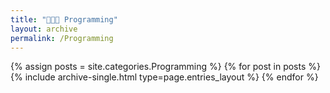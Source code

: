 ```yaml
---
title: "🧑🏻‍💻 Programming"
layout: archive
permalink: /Programming
---
```



{% assign posts = site.categories.Programming %}
{% for post in posts %} {% include archive-single.html type=page.entries_layout %} {% endfor %}